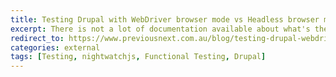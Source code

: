 ```yaml
---
title: Testing Drupal with WebDriver browser mode vs Headless browser mode
excerpt: There is not a lot of documentation available about what's the difference between running a browser in WebDriver mode vs Headless so I did some digging...
redirect_to: https://www.previousnext.com.au/blog/testing-drupal-webdriver-browser-mode-vs-headless-browser-mode
categories: external
tags: [Testing, nightwatchjs, Functional Testing, Drupal]
---
```

